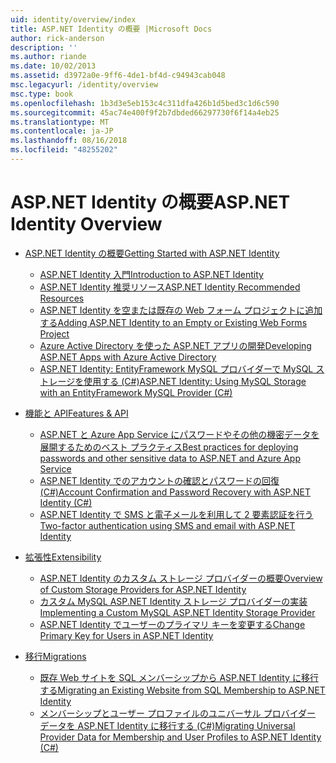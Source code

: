 ```yaml
---
uid: identity/overview/index
title: ASP.NET Identity の概要 |Microsoft Docs
author: rick-anderson
description: ''
ms.author: riande
ms.date: 10/02/2013
ms.assetid: d3972a0e-9ff6-4de1-bf4d-c94943cab048
msc.legacyurl: /identity/overview
msc.type: book
ms.openlocfilehash: 1b3d3e5eb153c4c311dfa426b1d5bed3c1d6c590
ms.sourcegitcommit: 45ac74e400f9f2b7dbded66297730f6f14a4eb25
ms.translationtype: MT
ms.contentlocale: ja-JP
ms.lasthandoff: 08/16/2018
ms.locfileid: "48255202"
---
```

<a name="aspnet-identity-overview"></a><span data-ttu-id="b7034-102">ASP.NET Identity の概要</span><span class="sxs-lookup"><span data-stu-id="b7034-102">ASP.NET Identity Overview</span></span>
====================
- [<span data-ttu-id="b7034-103">ASP.NET Identity の概要</span><span class="sxs-lookup"><span data-stu-id="b7034-103">Getting Started with ASP.NET Identity</span></span>](getting-started/index.md)

    - [<span data-ttu-id="b7034-104">ASP.NET Identity 入門</span><span class="sxs-lookup"><span data-stu-id="b7034-104">Introduction to ASP.NET Identity</span></span>](getting-started/introduction-to-aspnet-identity.md)
    - [<span data-ttu-id="b7034-105">ASP.NET Identity 推奨リソース</span><span class="sxs-lookup"><span data-stu-id="b7034-105">ASP.NET Identity Recommended Resources</span></span>](getting-started/aspnet-identity-recommended-resources.md)
    - [<span data-ttu-id="b7034-106">ASP.NET Identity を空または既存の Web フォーム プロジェクトに追加する</span><span class="sxs-lookup"><span data-stu-id="b7034-106">Adding ASP.NET Identity to an Empty or Existing Web Forms Project</span></span>](getting-started/adding-aspnet-identity-to-an-empty-or-existing-web-forms-project.md)
    - [<span data-ttu-id="b7034-107">Azure Active Directory を使った ASP.NET アプリの開発</span><span class="sxs-lookup"><span data-stu-id="b7034-107">Developing ASP.NET Apps with Azure Active Directory</span></span>](getting-started/developing-aspnet-apps-with-windows-azure-active-directory.md)
    - [<span data-ttu-id="b7034-108">ASP.NET Identity: EntityFramework MySQL プロバイダーで MySQL ストレージを使用する (C#)</span><span class="sxs-lookup"><span data-stu-id="b7034-108">ASP.NET Identity: Using MySQL Storage with an EntityFramework MySQL Provider (C#)</span></span>](getting-started/aspnet-identity-using-mysql-storage-with-an-entityframework-mysql-provider.md)
- [<span data-ttu-id="b7034-109">機能と API</span><span class="sxs-lookup"><span data-stu-id="b7034-109">Features & API</span></span>](features-api/index.md)

    - [<span data-ttu-id="b7034-110">ASP.NET と Azure App Service にパスワードやその他の機密データを展開するためのベスト プラクティス</span><span class="sxs-lookup"><span data-stu-id="b7034-110">Best practices for deploying passwords and other sensitive data to ASP.NET and Azure App Service</span></span>](features-api/best-practices-for-deploying-passwords-and-other-sensitive-data-to-aspnet-and-azure.md)
    - [<span data-ttu-id="b7034-111">ASP.NET Identity でのアカウントの確認とパスワードの回復 (C#)</span><span class="sxs-lookup"><span data-stu-id="b7034-111">Account Confirmation and Password Recovery with ASP.NET Identity (C#)</span></span>](features-api/account-confirmation-and-password-recovery-with-aspnet-identity.md)
    - [<span data-ttu-id="b7034-112">ASP.NET Identity で SMS と電子メールを利用して 2 要素認証を行う</span><span class="sxs-lookup"><span data-stu-id="b7034-112">Two-factor authentication using SMS and email with ASP.NET Identity</span></span>](features-api/two-factor-authentication-using-sms-and-email-with-aspnet-identity.md)
- [<span data-ttu-id="b7034-113">拡張性</span><span class="sxs-lookup"><span data-stu-id="b7034-113">Extensibility</span></span>](extensibility/index.md)

    - [<span data-ttu-id="b7034-114">ASP.NET Identity のカスタム ストレージ プロバイダーの概要</span><span class="sxs-lookup"><span data-stu-id="b7034-114">Overview of Custom Storage Providers for ASP.NET Identity</span></span>](extensibility/overview-of-custom-storage-providers-for-aspnet-identity.md)
    - [<span data-ttu-id="b7034-115">カスタム MySQL ASP.NET Identity ストレージ プロバイダーの実装</span><span class="sxs-lookup"><span data-stu-id="b7034-115">Implementing a Custom MySQL ASP.NET Identity Storage Provider</span></span>](extensibility/implementing-a-custom-mysql-aspnet-identity-storage-provider.md)
    - [<span data-ttu-id="b7034-116">ASP.NET Identity でユーザーのプライマリ キーを変更する</span><span class="sxs-lookup"><span data-stu-id="b7034-116">Change Primary Key for Users in ASP.NET Identity</span></span>](extensibility/change-primary-key-for-users-in-aspnet-identity.md)
- [<span data-ttu-id="b7034-117">移行</span><span class="sxs-lookup"><span data-stu-id="b7034-117">Migrations</span></span>](migrations/index.md)

    - [<span data-ttu-id="b7034-118">既存 Web サイトを SQL メンバーシップから ASP.NET Identity に移行する</span><span class="sxs-lookup"><span data-stu-id="b7034-118">Migrating an Existing Website from SQL Membership to ASP.NET Identity</span></span>](migrations/migrating-an-existing-website-from-sql-membership-to-aspnet-identity.md)
    - [<span data-ttu-id="b7034-119">メンバーシップとユーザー プロファイルのユニバーサル プロバイダー データを ASP.NET Identity に移行する (C#)</span><span class="sxs-lookup"><span data-stu-id="b7034-119">Migrating Universal Provider Data for Membership and User Profiles to ASP.NET Identity (C#)</span></span>](migrations/migrating-universal-provider-data-for-membership-and-user-profiles-to-aspnet-identity.md)
